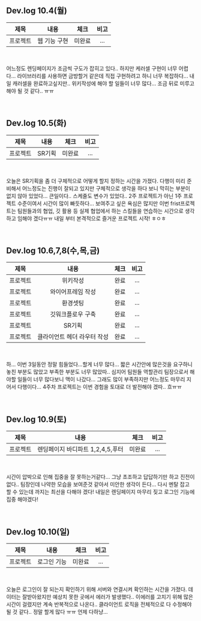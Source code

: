 
## Dev.log 10.4(월)

  |제목|내용|체크|비고|
|:------:|:------:|:------:|:------:|
|프로젝트|웹 기능 구현|미완료|...|


<br />

어느정도 렌딩페이지가 조금씩 구도가 잡히고 있다.. 하지만 케러셀 구현이 너무 어렵다... 라이브러리를 사용하면 금방할거 같은데 직접 구현하려고 하니 너무 복잡하다... 내일 캐러셀을 완료하고싶지만.. 위키작성에 해야 할 일들이 너무 많다... 조금 뒤로 미루고 해야 될 것 같다.. ㅠㅠ

<br />

## Dev.log 10.5(화)

  |제목|내용|체크|비고|
|:------:|:------:|:------:|:------:|
|프로젝트|SR기획|미완료|...|


<br />

오늘은 SR기획을 좀 더 구체적으로 어떻게 할지 정하는 시간을 가졌다. 다행이 미리 준비해서 어느정도는 진행이 잘되고 있지만 구체적으로 생각을 하다 보니 막히는 부분이 없지 않아 있었다... 큰일이다.. 스케줄도 변수가 있었다.. 2주 프로젝트가 아닌 1주 프로젝트 수준이여서 시간이 많이 빠듯하다... 보여주고 싶은 욕심은 많지만 이번 frist프로젝트는 팀원들과의 협업, 깃 활용 등 실제 협업에서 하는 스킬들을 연습하는 시간으로 생각하고 임해야 겠다ㅠㅠ 내일 부터 본격적으로 즐거운 프로젝트 시작! ㅎㅇㅎ

<br />

## Dev.log 10.6,7,8(수,목,금)

  |제목|내용|체크|비고|
|:------:|:------:|:------:|:------:|
|프로젝트|위키작성|완료|...|
|프로젝트|와이어프레임 작성|완료|...|
|프로젝트|환경셋팅|완료|...|
|프로젝트|깃워크플로우 구축|완료|...|
|프로젝트|SR기획|완료|...|
|프로젝트|클라이언트 헤더 라우터 작성|완료|...|


<br />

하... 이번 3일동안 정말 힘들었다...할게 너무 많다... 짧은 시간안에 많은것을 요구하니 놓친 부분도 많았고 부족한 부분도 너무 많았따.. 심지어 팀원들 역할관리 팀장으로서 해야할 일들이 너무 많다보니 맥이 나갔다... 그래도 많이 부족하지만 어느정도 마무리 지어서 다행이다... 4주차 프로젝트는 이번 경험을 토대로 더 발전해야 겠따.. 흐ㅠㅠ

<br />

## Dev.log 10.9(토)

  |제목|내용|체크|비고|
|:------:|:------:|:------:|:------:|
|프로젝트|렌딩페이지 바디파트 1,2,4,5,푸터|미완료|...|



<br />

시간이 압박으로 인해 집중을 잘 못하는거같다... 그냥 초조하고 답답하기만 하고 진전이 없다.. 팀장인데 나약한 모습을 보여준것 같아서 미안한 생각이 든다... 다시 멘탈 잡고 할 수 있는데 까지는 최선을 다해야 겠다! 내일은 렌딩페이지 마무리 짖고 로그인 기능에 집중 해야겠다!

<br />

## Dev.log 10.10(일)

  |제목|내용|체크|비고|
|:------:|:------:|:------:|:------:|
|프로젝트|로그인 기능|미완료|...|



<br />

오늘은 로그인이 잘 되는지 확인하기 위해 서버와 연결시켜 확인하는 시간을 가졌다. 데이터는 잘받아왔지만 예상치 못한 곳에서 에러가 발생했다.. 이에러를 고치기 위해 많은 시간이 걸렸지만 계속 반복적으로 나온다.. 클라이언트 로직을 전체적으로 다 수정해야 될 것 같다.. 정말 할게 많다 ㅠㅠ 언제 다하냥...
